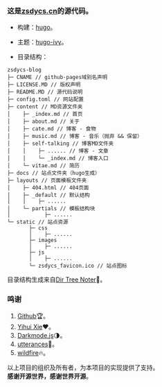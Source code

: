 ### 这是[zsdycs.cn](https://zsdycs.cn)的源代码。

- 构建：[hugo](http://gohugo.io)。  
- 主题：[hugo-ivy](https://github.com/yihui/hugo-ivy)。

- 目录结构：
```
zsdycs-blog
├─ CNAME // github-pages域别名声明
├─ LICENSE.MD // 版权声明
├─ README.MD // 源代码说明
├─ config.toml // 网站配置
├─ content // MD资源文件夹
│    ├─ _index.md // 首页
│    ├─ about.md // 关于
│    ├─ cate.md // 博客 - 食物
│    ├─ music.md // 博客 - 音乐（抛弃 && 保留）
│    ├─ self-talking // 博客MD文件夹
│    │    ├─ ...... // 博客 - 文章
│    │    └─ _index.md // 博客入口
│    └─ vitae.md // 简历
├─ docs // 站点文件夹（hugo生成）
├─ layouts // 页面模板文件夹
│    ├─ 404.html // 404页面
│    ├─ _default // 默认结构
│    │    ├─ ......
│    └─ partials // 模板结构块
│           ├─ ......
└─ static // 站点资源
       ├─ css
       │    ├─ ......
       ├─ images
       │    ├─ ......
       ├─ js
       │    ├─ ......
       └─ zsdycs_favicon.ico // 站点图标
```
目录结构生成来自[Dir Tree Noter](http://dir.yardtea.cc/)📁。

### 鸣谢
1. [Github](http://github.com)🏆。
2. [Yihui Xie](http://github.com/yihui)❤。
3. [Darkmode.js](http://github.com/sandoche/Darkmode.js)🌗。
4. [utterances](http://github.com/utterance/utterances)🔮。
5. [wildfire](http://wildfire.js.org)🔥。

以上项目的组织及所有者，为本项目的实现提供了支持。  
**感谢开源世界，感谢世界开源**。